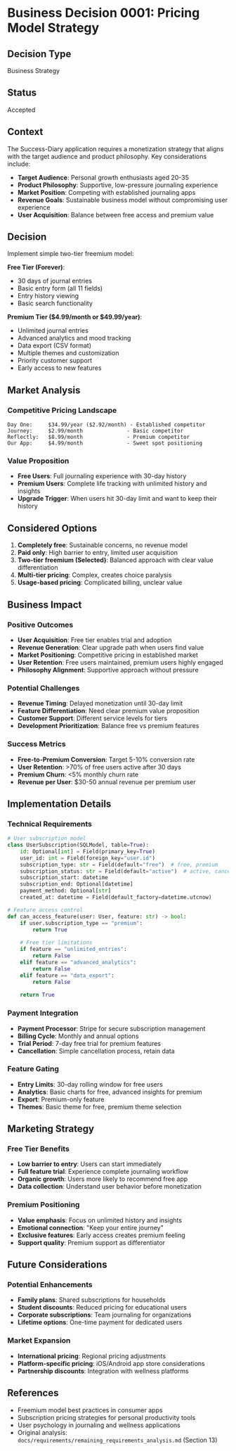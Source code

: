 # Business Decision 0001: Pricing Model Strategy

## Decision Type
Business Strategy

## Status
Accepted

## Context

The Success-Diary application requires a monetization strategy that aligns with the target audience and product philosophy. Key considerations include:

- **Target Audience**: Personal growth enthusiasts aged 20-35
- **Product Philosophy**: Supportive, low-pressure journaling experience
- **Market Position**: Competing with established journaling apps
- **Revenue Goals**: Sustainable business model without compromising user experience
- **User Acquisition**: Balance between free access and premium value

## Decision

Implement simple two-tier freemium model:

**Free Tier (Forever)**:
- 30 days of journal entries
- Basic entry form (all 11 fields)
- Entry history viewing
- Basic search functionality

**Premium Tier ($4.99/month or $49.99/year)**:
- Unlimited journal entries
- Advanced analytics and mood tracking
- Data export (CSV format)
- Multiple themes and customization
- Priority customer support
- Early access to new features

## Market Analysis

### Competitive Pricing Landscape
```
Day One:     $34.99/year ($2.92/month) - Established competitor
Journey:     $2.99/month              - Basic competitor  
Reflectly:   $8.99/month              - Premium competitor
Our App:     $4.99/month              - Sweet spot positioning
```

### Value Proposition
- **Free Users**: Full journaling experience with 30-day history
- **Premium Users**: Complete life tracking with unlimited history and insights
- **Upgrade Trigger**: When users hit 30-day limit and want to keep their history

## Considered Options

1. **Completely free**: Sustainable concerns, no revenue model
2. **Paid only**: High barrier to entry, limited user acquisition
3. **Two-tier freemium (Selected)**: Balanced approach with clear value differentiation
4. **Multi-tier pricing**: Complex, creates choice paralysis
5. **Usage-based pricing**: Complicated billing, unclear value

## Business Impact

### Positive Outcomes
- **User Acquisition**: Free tier enables trial and adoption
- **Revenue Generation**: Clear upgrade path when users find value
- **Market Positioning**: Competitive pricing in established market
- **User Retention**: Free users maintained, premium users highly engaged
- **Philosophy Alignment**: Supportive approach without pressure

### Potential Challenges
- **Revenue Timing**: Delayed monetization until 30-day limit
- **Feature Differentiation**: Need clear premium value proposition
- **Customer Support**: Different service levels for tiers
- **Development Prioritization**: Balance free vs premium features

### Success Metrics
- **Free-to-Premium Conversion**: Target 5-10% conversion rate
- **User Retention**: >70% of free users active after 30 days
- **Premium Churn**: <5% monthly churn rate
- **Revenue per User**: $30-50 annual revenue per premium user

## Implementation Details

### Technical Requirements
```python
# User subscription model
class UserSubscription(SQLModel, table=True):
    id: Optional[int] = Field(primary_key=True)
    user_id: int = Field(foreign_key="user.id")
    subscription_type: str = Field(default="free")  # free, premium
    subscription_status: str = Field(default="active")  # active, cancelled, expired
    subscription_start: datetime
    subscription_end: Optional[datetime]
    payment_method: Optional[str]
    created_at: datetime = Field(default_factory=datetime.utcnow)

# Feature access control
def can_access_feature(user: User, feature: str) -> bool:
    if user.subscription_type == "premium":
        return True
    
    # Free tier limitations
    if feature == "unlimited_entries":
        return False
    elif feature == "advanced_analytics":
        return False
    elif feature == "data_export":
        return False
    
    return True
```

### Payment Integration
- **Payment Processor**: Stripe for secure subscription management
- **Billing Cycle**: Monthly and annual options
- **Trial Period**: 7-day free trial for premium features
- **Cancellation**: Simple cancellation process, retain data

### Feature Gating
- **Entry Limits**: 30-day rolling window for free users
- **Analytics**: Basic charts for free, advanced insights for premium
- **Export**: Premium-only feature
- **Themes**: Basic theme for free, premium theme selection

## Marketing Strategy

### Free Tier Benefits
- **Low barrier to entry**: Users can start immediately
- **Full feature trial**: Experience complete journaling workflow
- **Organic growth**: Users more likely to recommend free app
- **Data collection**: Understand user behavior before monetization

### Premium Positioning
- **Value emphasis**: Focus on unlimited history and insights
- **Emotional connection**: "Keep your entire journey"
- **Exclusive features**: Early access creates premium feeling
- **Support quality**: Premium support as differentiator

## Future Considerations

### Potential Enhancements
- **Family plans**: Shared subscriptions for households
- **Student discounts**: Reduced pricing for educational users
- **Corporate subscriptions**: Team journaling for organizations
- **Lifetime options**: One-time payment for dedicated users

### Market Expansion
- **International pricing**: Regional pricing adjustments
- **Platform-specific pricing**: iOS/Android app store considerations
- **Partnership discounts**: Integration with wellness platforms

## References

- Freemium model best practices in consumer apps
- Subscription pricing strategies for personal productivity tools
- User psychology in journaling and wellness applications
- Original analysis: `docs/requirements/remaining_requirements_analysis.md` (Section 13)